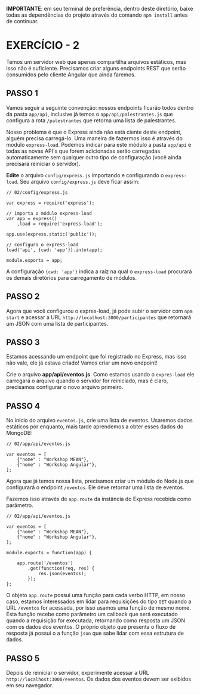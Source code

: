 **IMPORTANTE**: em seu terminal de preferência, dentro deste diretório, baixe todas as dependências do projeto através do comando `npm install` antes de continuar.

# EXERCÍCIO - 2

Temos um servidor web que apenas compartilha arquivos estáticos, mas isso não é suficiente. Precisamos criar alguns endpoints REST que serão consumidos pelo cliente Angular que ainda faremos.


## PASSO 1

Vamos seguir a seguinte convenção: nossos endpoints ficarão todos dentro da pasta `app/api`, inclusive já temos o `app/api/palestrantes.js` que configura a rota `/palestrantes` que retorna uma lista de palestrantes.

Nosso problema é que o Express ainda não está ciente deste endpoint, alguém precisa carregá-lo. Uma maneira de fazermos isso é através do modulo `express-load`. Podemos indicar para este módulo a pasta `app/api` e todas as novas API's que forem adicionadas serão carregadas automaticamente sem qualquer outro tipo de configuração (você ainda precisará reiniciar o servidor).

**Edite** o arquivo `config/express.js` importando e configurando o `express-load`. Seu arquivo `config/express.js` deve ficar assim:

```
// 02/config/express.js

var express = require('express');

// importa o módulo express-load
var app = express()
    ,load = require('express-load');

app.use(express.static('public'));

// configura o express-load
load('api', {cwd: 'app'}).into(app);

module.exports = app;

```

A configuração `{cwd: 'app'}` indica a raíz na qual o `express-load` procurará os demais diretórios para carregamento de módulos.

## PASSO 2

Agora que você configurou o expres-load, já pode subir o servidor com `npm start` e acessar a URL `http://localhost:3000/participantes` que 
retornará um JSON com uma lista de participantes.

## PASSO 3

Estamos acessando um endpoint que foi registrado no Express, mas isso não vale, ele já estava criado! Vamos criar um novo endpoint!

Crie o arquivo **app/api/eventos.js**. Como estamos usando o `expres-load` ele carregará o arquivo quando o servidor for reiniciado, mas é claro, precisamos configurar o novo arquivo primeiro.

## PASSO 4

No início do arquivo `eventos.js`, crie uma lista de eventos. Usaremos dados estáticos por enquanto, mais tarde aprendemos a obter esses dados do MongoDB:

```
// 02/app/api/eventos.js

var eventos = [
    {"nome" : "Workshop MEAN"},
    {"nome" : "Workshop Angular"},
];
```

Agora que já temos nossa lista, precisamos criar um módulo do Node.js 
que configurará o endpoint `/eventos`. Ele deve retornar uma lista de eventos. 

Fazemos isso através de `app.route` da instância do Express recebida 
como parâmetro.

```
// 02/app/api/eventos.js

var eventos = [
    {"nome" : "Workshop MEAN"},
    {"nome" : "Workshop Angular"},
];

module.exports = function(app) {
    
    app.route('/eventos')
        .get(function(req, res) {
            res.json(eventos);
        });
};
```
 O objeto `app.route` possui uma função para cada verbo HTTP, em nosso caso, estamos interessados em lidar para requisições do tipo `GET` quando a URL `/eventos` for acessada, por isso usamos uma função de mesmo nome. Esta função recebe como parâmetro um callback que será executado quando a requisição for executada, retornando como resposta um JSON com os dados dos eventos. O próprio objeto que presenta o fluxo de resposta já possui o a função `json` que sabe lidar com essa estrutura de dados.

## PASSO 5

Depois de reiniciar o servidor, experimente acessar a URL `http://localhost:3000/eventos`. Os dados dos eventos devem ser exibidos em seu navegador.